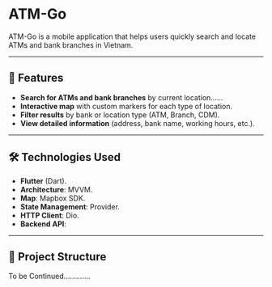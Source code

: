 # ATM-Go

ATM-Go is a mobile application that helps users quickly search and locate ATMs and bank branches in Vietnam.  

---

## 🚀 Features

- **Search for ATMs and bank branches** by current location......
- **Interactive map** with custom markers for each type of location.
- **Filter results** by bank or location type (ATM, Branch, CDM).
- **View detailed information** (address, bank name, working hours, etc.).

---

## 🛠️ Technologies Used

- **Flutter** (Dart).
- **Architecture**: MVVM.
- **Map**: Mapbox SDK.
- **State Management**: Provider.
- **HTTP Client**: Dio.
- **Backend API**: 

---

## 📂 Project Structure


To be Continued.............